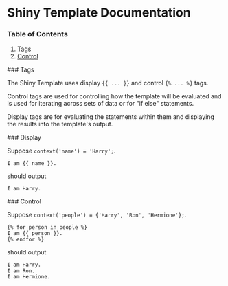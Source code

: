 Shiny Template Documentation
============================


### Table of Contents
1. [Tags](#tags)
2. [Control](#control)


<a name='tags' />
### Tags

The Shiny Template uses display `{{ ... }}` and control `{% ... %}` tags.

Control tags are used for controlling how the template will be evaluated and is used for iterating across sets of data or for "if else" statements.

Display tags are for evaluating the statements within them and displaying the results into the template's output.


<a name='display' />
### Display

Suppose `context('name') = 'Harry';`.
```
I am {{ name }}.
```
should output
```
I am Harry.
```


<a name='control' />
### Control

Suppose `context('people') = {'Harry', 'Ron', 'Hermione'};`.
```
{% for person in people %}
I am {{ person }}.
{% endfor %}
```
should output
```
I am Harry.
I am Ron.
I am Hermione.
```